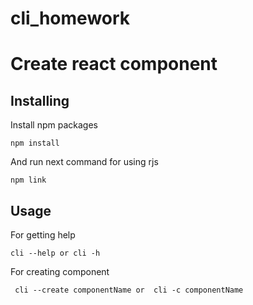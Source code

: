 # cli_homework

# Create react component

## Installing

Install npm packages

``` npm install ```

And run next command for using rjs

``` npm link ```

## Usage

For getting help

``` cli --help or cli -h ```

For creating component

``` cli --create componentName or  cli -c componentName```
